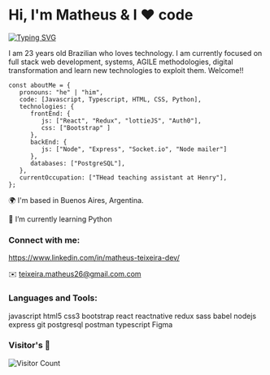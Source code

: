 # Hi, I'm Matheus & I ❤️ code

[![Typing SVG](https://readme-typing-svg.herokuapp.com?font=&size=34&duration=3000&color=F7951A&background=FFFFFF&center=true&vCenter=true&width=800&height=200&lines=Full-Stack+Developer;Back-End+Developer;Front-End+Developer;Always+learning+new+things)](https://git.io/typing-svg)



I am 23 years old Brazilian who loves technology. I am currently focused on full stack web development, systems, AGILE methodologies, digital transformation and learn new technologies to exploit them. Welcome!!

```
const aboutMe = {
   pronouns: "he" | "him",
   code: [Javascript, Typescript, HTML, CSS, Python],
   technologies: {
      frontEnd: {
         js: ["React", "Redux", "lottieJS", "Auth0"],
         css: ["Bootstrap" ]
      },
      backEnd: {
         js: ["Node", "Express", "Socket.io", "Node mailer"]
      },
      databases: ["PostgreSQL"],
   },
   currentOccupation: ["THead teaching assistant at Henry"],
};
```

🌍  I'm based in Buenos Aires, Argentina.

🧠 I’m currently learning Python




### Connect with me:
https://www.linkedin.com/in/matheus-teixeira-dev/

✉️ teixeira.matheus26@gmail.com.com

### Languages and Tools:
javascript html5 css3 bootstrap react reactnative redux sass babel nodejs express git postgresql postman typescript Figma


### Visitor's 👀

![Visitor Count](https://profile-counter.glitch.me/{teixeira26}/count.svg)


